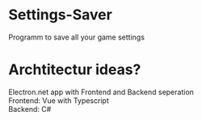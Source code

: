 # Settings-Saver
Programm to save all your game settings

# Archtitectur ideas?
Electron.net app with Frontend and Backend seperation
<br>Frontend: Vue with Typescript
<br>Backend: C#
